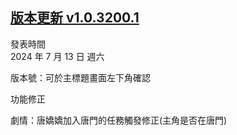 ## [版本更新 v1.0.3200.1](https://store.steampowered.com/news/app/1859910/view/4352249866651883660?l=tchinese)

發表時間  
2024 年 7 月 13 日 週六  

版本號：可於主標題畫面左下角確認  

功能修正  

劇情：唐嬌嬌加入唐門的任務觸發修正(主角是否在唐門)  